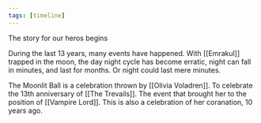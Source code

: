 ```yaml
---
tags: [timeline]
---
```


<span 
	  class='ob-timelines' 
	  data-date='13-13-13-1313' 
	  data-title='The Moonlit Ball' 
	  data-class='orange' 
	  data-img = 'Timeline Example/Timeline_2.jpg' 
	  data-type='range' > 
	The story for our heros begins
</span>

During the last 13 years, many events have happened. With [[Emrakul]] trapped in the moon, the day night cycle has become erratic, night can fall in minutes, and last for months. Or night could last mere minutes.


The Moonlit Ball is a celebration thrown by [[Olivia Voladren]]. To celebrate the 13th anniversary of [[The Trevails]]. The event that brought her to the position of [[Vampire Lord]]. This is also a celebration of her coranation, 10 years ago.